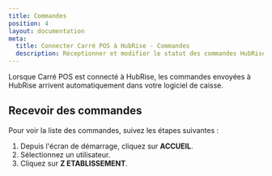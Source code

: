 ```yaml
---
title: Commandes
position: 4
layout: documentation
meta:
  title: Connecter Carré POS à HubRise - Commandes
  description: Réceptionner et modifier le statut des commandes HubRise reçues dans Carré POS. Connectez vos apps et synchronisez vos données.
---
```


Lorsque Carré POS est connecté à HubRise, les commandes envoyées à HubRise arrivent automatiquement dans votre logiciel de caisse.

## Recevoir des commandes

Pour voir la liste des commandes, suivez les étapes suivantes :

1. Depuis l'écran de démarrage, cliquez sur **ACCUEIL**.
1. Sélectionnez un utilisateur.
1. Cliquez sur **Z ETABLISSEMENT**.